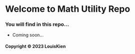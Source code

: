 # Welcome to Math Utility Repo
### You will find in this repo...

* Coming soon...

#### Copyright &#169; 2023 LouisKien